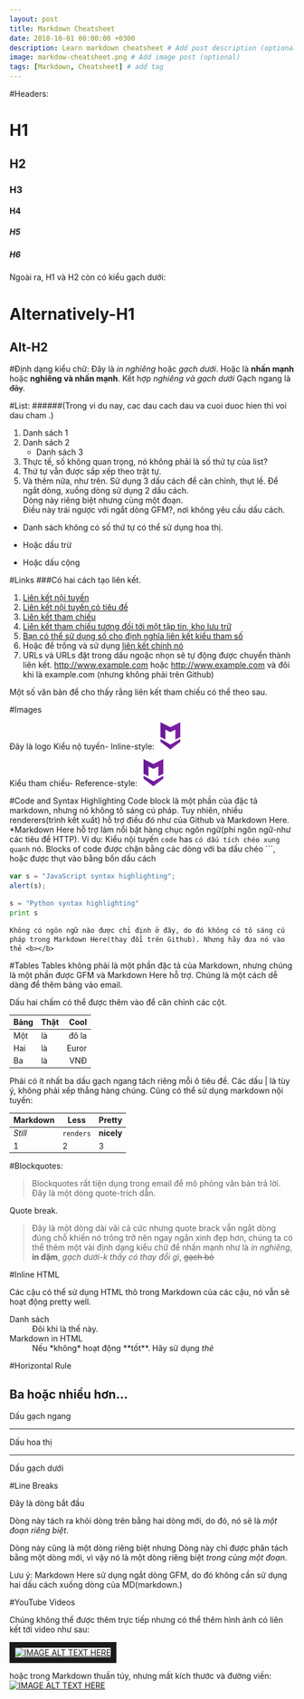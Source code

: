 ```yaml
---
layout: post
title: Markdown Cheatsheet
date: 2018-10-01 00:00:00 +0300
description: Learn markdown cheatsheet # Add post description (optional)
image: markdow-cheatsheet.png # Add image post (optional)
tags: [Markdown, Cheatsheet] # add tag
---
```

#Headers:

# H1
## H2
### H3
#### H4
##### H5
##### H6
Ngoài ra, H1 và H2 còn có kiểu gạch dưới:

Alternatively-H1
======
Alt-H2
------
#Định dạng kiểu chữ:
Đây là *in nghiêng* hoặc _gạch dưới_.
Hoặc là **nhấn mạnh** hoặc __nghiêng và nhấn mạnh__.
Kết hợp *_nghiêng và gạch dưới_*
Gạch ngang là ~~đây~~.

#List:
######(Trong vi du nay, cac dau cach dau va cuoi duoc hien thi voi dau cham .)

1. Danh sách 1
2. Danh sách 2
   * Danh sách 3
1. Thực tế, số không quan trọng, nó không phải là số thứ tự của list?
2. Thứ tự vẫn được sắp xếp theo trật tự.
3. Và thêm nữa, như trên.
   Sử dụng 3 dấu cách để căn chỉnh, thụt lề.
   Để ngắt dòng, xuống dòng sử dụng 2 dấu cách.  
   Dòng này riêng biệt nhưng cùng một đoạn.  
   Điều này trái ngược với ngắt dòng GFM?, nơi không yêu cầu dấu cách.

* Danh sách không có số thứ tự có thể sử dụng hoa thị.
- Hoặc dấu trừ
+ Hoặc dấu cộng

#Links
###Có hai cách tạo liên kết.

1. [Liên kết nội tuyến](https://www.google.com)
2. [Liên kết nội tuyến có tiêu đề](https://www.google.com "Google's Homepage")
3. [Liên kết tham chiếu][Văn bản tham chiếu không phân biệt dạng chữ]
4. [Liên kết tham chiếu tương đối tới một tập tin, kho lưu trữ](../blob/master/LICENSE)
5. [Bạn có thể sử dụng số cho định nghĩa liên kết kiểu tham số][1]
6. Hoặc để trống và sử dụng [liên kết chính nó]
7. URLs và URLs đặt trong dấu ngoặc nhọn sẽ tự động được chuyển thành liên kết. http://www.example.com hoặc <http://www.example.com> và đôi khi là example.com (nhưng không phải trên Github)

Một số văn bản để cho thấy rằng liên kết tham chiếu có thể theo sau.

[Văn bản tham chiếu không phân biệt dạng chữ]: https://www.google.com
[1]: http://slashdot.org
[liên kết chính nó]: http://www.reddit.com

#Images

Đây là logo
Kiểu nộ tuyến- Inline-style:
![alt text](https://github.com/adam-p/markdown-here/raw/master/src/common/images/icon48.png "Logo kiểu 1")

Kiểu tham chiếu- Reference-style:
![alt text][logo]

[logo]: https://github.com/adam-p/markdown-here/raw/master/src/common/images/icon48.png "Logo kiểu 2"

#Code and Syntax Highlighting
Code block là một phần của đặc tả markdown, nhưng nó không tô sáng cú pháp. Tuy nhiên, nhiều renderers(trình kết xuất) hỗ trợ điều đó như của Github và Markdown Here.
   *Markdown Here hỗ trợ làm nổi bật hàng chục ngôn ngữ(phi ngôn ngữ-như các tiêu đề HTTP).
    Ví dụ: Kiểu nội tuyến `code` has `có dấu tích chéo xung quanh` nó.
    Blocks of code được chặn bằng các dòng với ba dấu chéo ```, hoặc được thụt vào bằng bốn dấu cách
```javascript
var s = "JavaScript syntax highlighting";
alert(s);
```

```python
s = "Python syntax highlighting"
print s
```

```
Không có ngôn ngữ nào được chỉ định ở đây, do đó không có tô sáng cú pháp trong Markdown Here(thay đổi trên Github). Nhưng hãy đưa nó vào thẻ <b></b>
```

#Tables
Tables không phải là một phần đặc tả của Markdown, nhưng chúng là một phần được GFM và Markdown Here hỗ trợ. Chúng là một cách dễ dàng để thêm bảng vào email.

Dấu hai chấm có thể được thêm vào để căn chỉnh các cột.

| Bảng | Thật | Cool  |
| ---- | :--- | ----: |
| Một  | là   | đô la |
| Hai  | là   | Euror |
| Ba   | là   | VNĐ   |

Phải có ít nhất ba dấu gạch ngang tách riêng mỗi ô tiêu đề.
Các dấu | là tùy ý, không phải xếp thẳng hàng chúng.
Cũng có thể sử dụng markdown nội tuyến:

| Markdown | Less      | Pretty     |
| -------- | --------- | ---------- |
| *Still*  | `renders` | **nicely** |
| 1        | 2         | 3          |

#Blockquotes:
> Blockquotes rất tiện dụng trong email để mô phỏng văn bản trả lời.
> Đây là một dòng quote-trích dẫn.

Quote break.

> Đây là một dòng dài vãi cả cức nhưng quote brack vẫn ngắt dòng đúng chỗ khiến nó trông trở nên ngay ngắn xinh đẹp hơn, chúng ta có thể thêm một vài định dạng kiểu chữ để nhấn mạnh như là *in nghiêng*, **in đậm**, _gạch dưới-k thấy có thay đổi gì_, ~~gạch bỏ~~

#Inline HTML

Các cậu có thể sử dụng HTML thô trong Markdown của các cậu, nó vẫn sẽ hoạt động pretty well.
<dl>
	<dt>Danh sách</dt>
	<dd>Đôi khi là thế này.</dd>
	<dt>Markdown in HTML</dt>
	<dd>Nếu *không* hoạt động **tốt**. Hãy sử dụng  <em>thẻ</em></dd>
</dl>


#Horizontal Rule

Ba hoặc nhiều hơn...
---
Dấu gạch ngang

***

Dấu hoa thị

___

Dấu gạch dưới

#Line Breaks

Đây là dòng bắt đầu

Dòng này tách ra khỏi dòng trên bằng hai dòng mới, do đó, nó sẽ là *một đoạn riêng biệt*.

Dòng này cũng là một dòng riêng biệt nhưng
Dòng này chỉ được phân tách bằng một dòng mới, vì vậy nó là một dòng riêng biệt *trong cùng một đoạn*.

Lưu ý: Markdown Here sử dụng ngắt dòng GFM, do đó không cần sử dụng hai dấu cách xuống dòng của MD(markdown.)

#YouTube Videos

Chúng không thể được thêm trực tiếp nhưng có thể thêm hình ảnh có liên kết tới video như sau:

<a href="http://www.youtube.com/watch?feature=player_embedded&v=YOUTUBE_VIDEO_ID_HERE
" target="_blank"><img src="http://img.youtube.com/vi/YOUTUBE_VIDEO_ID_HERE/0.jpg" 
alt="IMAGE ALT TEXT HERE" width="240" height="180" border="10" /></a>

hoặc trong Markdown thuần túy, nhưng mất kích thước và đường viền:
[![IMAGE ALT TEXT HERE](http://img.youtube.com/vi/YOUTUBE_VIDEO_ID_HERE/0.jpg)](http://www.youtube.com/watch?v=YOUTUBE_VIDEO_ID_HERE)

